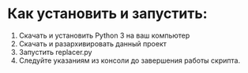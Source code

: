 # Как установить и запустить:

1.	Скачать и установить Python 3 на ваш компьютер
2.	Скачать и разархивировать данный проект
3.	Запустить replacer.py
4.  Следуйте указаниям из консоли до завершения работы скрипта.
